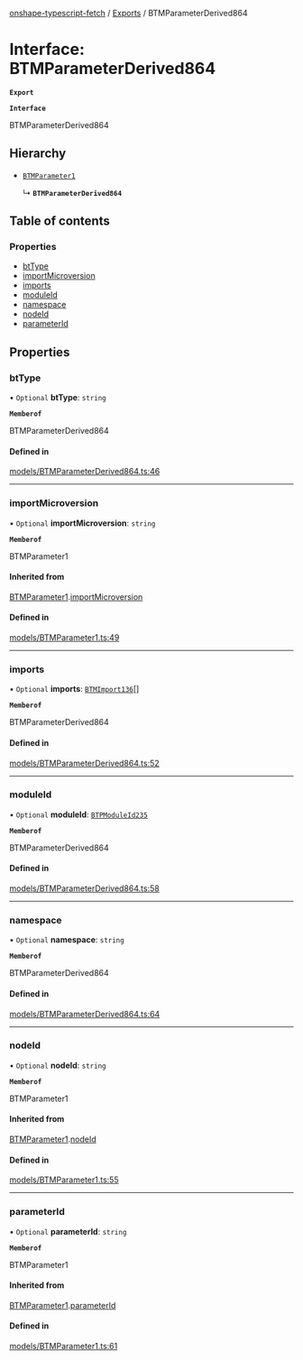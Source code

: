 [onshape-typescript-fetch](../README.md) / [Exports](../modules.md) / BTMParameterDerived864

# Interface: BTMParameterDerived864

**`Export`**

**`Interface`**

BTMParameterDerived864

## Hierarchy

- [`BTMParameter1`](BTMParameter1.md)

  ↳ **`BTMParameterDerived864`**

## Table of contents

### Properties

- [btType](BTMParameterDerived864.md#bttype)
- [importMicroversion](BTMParameterDerived864.md#importmicroversion)
- [imports](BTMParameterDerived864.md#imports)
- [moduleId](BTMParameterDerived864.md#moduleid)
- [namespace](BTMParameterDerived864.md#namespace)
- [nodeId](BTMParameterDerived864.md#nodeid)
- [parameterId](BTMParameterDerived864.md#parameterid)

## Properties

### btType

• `Optional` **btType**: `string`

**`Memberof`**

BTMParameterDerived864

#### Defined in

[models/BTMParameterDerived864.ts:46](https://github.com/toebes/onshape-typescript-fetch/blob/3e11ae1/models/BTMParameterDerived864.ts#L46)

___

### importMicroversion

• `Optional` **importMicroversion**: `string`

**`Memberof`**

BTMParameter1

#### Inherited from

[BTMParameter1](BTMParameter1.md).[importMicroversion](BTMParameter1.md#importmicroversion)

#### Defined in

[models/BTMParameter1.ts:49](https://github.com/toebes/onshape-typescript-fetch/blob/3e11ae1/models/BTMParameter1.ts#L49)

___

### imports

• `Optional` **imports**: [`BTMImport136`](BTMImport136.md)[]

**`Memberof`**

BTMParameterDerived864

#### Defined in

[models/BTMParameterDerived864.ts:52](https://github.com/toebes/onshape-typescript-fetch/blob/3e11ae1/models/BTMParameterDerived864.ts#L52)

___

### moduleId

• `Optional` **moduleId**: [`BTPModuleId235`](BTPModuleId235.md)

**`Memberof`**

BTMParameterDerived864

#### Defined in

[models/BTMParameterDerived864.ts:58](https://github.com/toebes/onshape-typescript-fetch/blob/3e11ae1/models/BTMParameterDerived864.ts#L58)

___

### namespace

• `Optional` **namespace**: `string`

**`Memberof`**

BTMParameterDerived864

#### Defined in

[models/BTMParameterDerived864.ts:64](https://github.com/toebes/onshape-typescript-fetch/blob/3e11ae1/models/BTMParameterDerived864.ts#L64)

___

### nodeId

• `Optional` **nodeId**: `string`

**`Memberof`**

BTMParameter1

#### Inherited from

[BTMParameter1](BTMParameter1.md).[nodeId](BTMParameter1.md#nodeid)

#### Defined in

[models/BTMParameter1.ts:55](https://github.com/toebes/onshape-typescript-fetch/blob/3e11ae1/models/BTMParameter1.ts#L55)

___

### parameterId

• `Optional` **parameterId**: `string`

**`Memberof`**

BTMParameter1

#### Inherited from

[BTMParameter1](BTMParameter1.md).[parameterId](BTMParameter1.md#parameterid)

#### Defined in

[models/BTMParameter1.ts:61](https://github.com/toebes/onshape-typescript-fetch/blob/3e11ae1/models/BTMParameter1.ts#L61)
